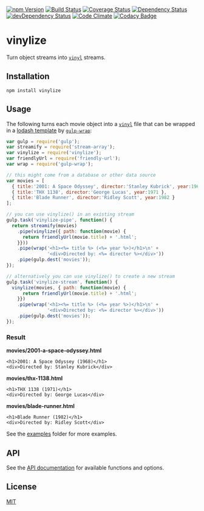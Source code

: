 [![npm Version](https://img.shields.io/npm/v/vinylize.svg)](https://www.npmjs.com/package/vinylize)
[![Build Status](https://travis-ci.org/svenschoenung/vinylize.svg?branch=master)](https://travis-ci.org/svenschoenung/vinylize)
[![Coverage Status](https://coveralls.io/repos/github/svenschoenung/vinylize/badge.svg?branch=master)](https://coveralls.io/github/svenschoenung/vinylize?branch=master)
[![Dependency Status](https://david-dm.org/svenschoenung/vinylize.svg)](https://david-dm.org/svenschoenung/vinylize)
[![devDependency Status](https://david-dm.org/svenschoenung/vinylize/dev-status.svg)](https://david-dm.org/svenschoenung/vinylize#info=devDependencies)
[![Code Climate](https://codeclimate.com/github/svenschoenung/vinylize/badges/gpa.svg)](https://codeclimate.com/github/svenschoenung/vinylize)
[![Codacy Badge](https://api.codacy.com/project/badge/grade/6e2e598556e44060a119e23deea3781b)](https://www.codacy.com/app/svenschoenung/vinylize)

# vinylize

Turn object streams into [`vinyl`](http://npmjs.com/package/vinyl) streams.

## Installation

    npm install vinylize

## Usage

The following turns each movie object into a [`vinyl`](http://npmjs.com/package/vinyl) file that can be wrapped in a [lodash template](https://lodash.com/docs#template) by [`gulp-wrap`](http://npmjs.com/package/gulp-wrap):

```js
var gulp = require('gulp');
var streamify = require('stream-array');
var vinylize = require('vinylize');
var friendlyUrl = require('friendly-url');
var wrap = require('gulp-wrap');

// this might come from a database or other data source
var movies = [
  { title:'2001: A Space Odyssey', director:'Stanley Kubrick', year:1968 },
  { title:'THX 1138', director:'George Lucas', year:1971 },
  { title:'Blade Runner', director:'Ridley Scott', year:1982 }
];

// you can use vinylize() in an existing stream
gulp.task('vinylize-pipe', function() {
  return streamify(movies)
    .pipe(vinylize({ path: function(movie) {
      return friendlyUrl(movie.title) + '.html';
    }}))
    .pipe(wrap('<h1><%= title %> (<%= year %>)</h1>\n' +
               '<div>Directed by: <%= director %></div>'))
    .pipe(gulp.dest('movies'));
});

// alternatively you can use vinylize() to create a new stream
gulp.task('vinylize-stream', function() {
  vinylize(movies, { path: function(movie) {
      return friendlyUrl(movie.title) + '.html';
    }})
    .pipe(wrap('<h1><%= title %> (<%= year %>)</h1>\n' +
               '<div>Directed by: <%= director %></div>'))
    .pipe(gulp.dest('movies'));
});

```

### Result

**movies/2001-a-space-odyssey.html**

    <h1>2001: A Space Odyssey (1968)</h1>
    <div>Directed by: Stanley Kubrick</div>

**movies/thx-1138.html**

    <h1>THX 1138 (1971)</h1>
    <div>Directed by: George Lucas</div>

**movies/blade-runner.html**

    <h1>Blade Runner (1982)</h1>
    <div>Directed by: Ridley Scott</div>

See the [examples](docs/examples) folder for more examples. 

## API

See the [API documentation](docs/API.md) for available functions and options.

## License

[MIT](LICENSE)

